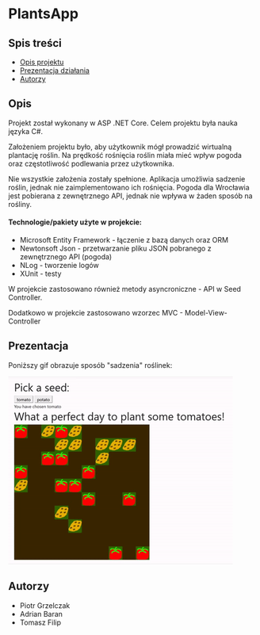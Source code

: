 # PlantsApp

## Spis treści
* [Opis projektu](#Opis)
* [Prezentacja działania](#Prezentacja)
* [Autorzy](#Autorzy)

## Opis
Projekt został wykonany w ASP .NET Core. Celem projektu była nauka języka C#.

Założeniem projektu było, aby użytkownik mógł prowadzić wirtualną plantację roślin.
Na prędkość rośnięcia roślin miała mieć wpływ pogoda oraz częstotliwość podlewania przez użytkownika.

Nie wszystkie założenia zostały spełnione. Aplikacja umożliwia sadzenie roślin, jednak nie zaimplementowano ich rośnięcia.
Pogoda dla Wrocławia jest pobierana z zewnętrznego API, jednak nie wpływa w żaden sposób na rośliny.

#### Technologie/pakiety użyte w projekcie:
- Microsoft Entity Framework - łączenie z bazą danych oraz ORM
- Newtonsoft Json - przetwarzanie pliku JSON pobranego z zewnętrznego API (pogoda) 
- NLog - tworzenie logów
- XUnit - testy

W projekcie zastosowano również metody asyncroniczne - API w Seed Controller.

Dodatkowo w projekcie zastosowano wzorzec MVC - Model-View-Controller 


## Prezentacja
Poniższy gif obrazuje sposób "sadzenia" roślinek:

![](demo.gif)
	
## Autorzy

- Piotr Grzelczak
- Adrian Baran
- Tomasz Filip
